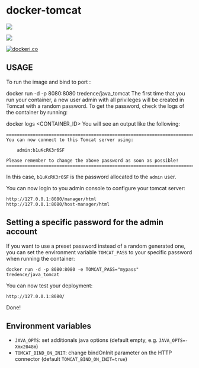 docker-tomcat
=============
[![](https://images.microbadger.com/badges/version/tr3dence/docker-tomcat.svg)](https://microbadger.com/images/tr3dence/docker-tomcat "Get your own version badge on microbadger.com")

[![](https://images.microbadger.com/badges/image/tr3dence/docker-tomcat.svg)](https://microbadger.com/images/tr3dence/docker-tomcat "Get your own image badge on microbadger.com")

[![dockeri.co](http://dockeri.co/image/tr3dence/docker-tomcat)](https://registry.hub.docker.com/t/tr3dence/docker-tomcat/)


USAGE
----
To run the image and bind to port :

docker run -d -p 8080:8080 tredence/java_tomcat
The first time that you run your container, a new user admin with all privileges
will be created in Tomcat with a random password. To get the password, check the logs
of the container by running:

docker logs <CONTAINER_ID>
You will see an output like the following:

    ========================================================================
    You can now connect to this Tomcat server using:

        admin:b1uKcRK3r6SF

    Please remember to change the above password as soon as possible!
    ========================================================================

In this case, `b1uKcRK3r6SF` is the password allocated to the `admin` user.

You can now login to you admin console to configure your tomcat server:

    http://127.0.0.1:8080/manager/html
    http://127.0.0.1:8080/host-manager/html


Setting a specific password for the admin account
-------------------------------------------------

If you want to use a preset password instead of a random generated one, you can
set the environment variable `TOMCAT_PASS` to your specific password when running the container:

    docker run -d -p 8080:8080 -e TOMCAT_PASS="mypass" tredence/java_tomcat

You can now test your deployment:

    http://127.0.0.1:8080/

Done!

Environment variables
---------------------

* `JAVA_OPTS`: set additionals java options (default empty, e.g. `JAVA_OPTS=-Xmx2048m`)
* `TOMCAT_BIND_ON_INIT`: change bindOnInit parameter on the HTTP connector (default `TOMCAT_BIND_ON_INIT=true`)
